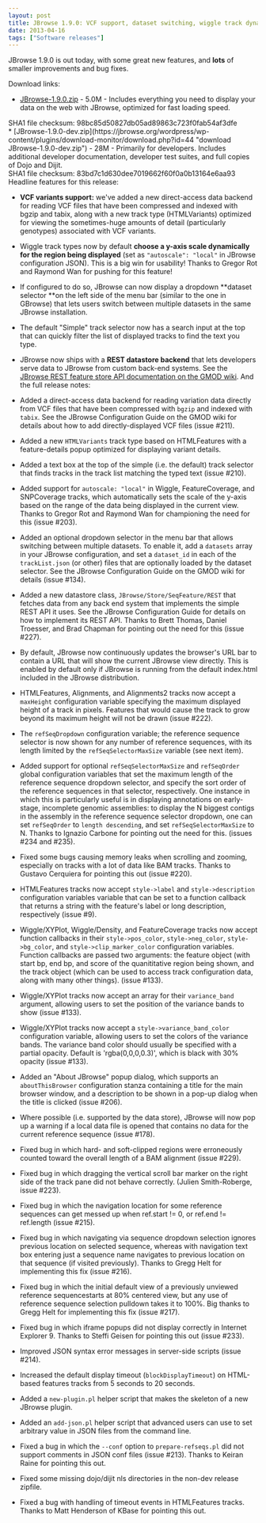 ```yaml
---
layout: post
title: JBrowse 1.9.0: VCF support, dataset switching, wiggle track dynamic scaling, REST backend
date: 2013-04-16
tags: ["Software releases"]
---
```


JBrowse 1.9.0 is out today, with some great new features, and **lots** of smaller improvements and bug fixes.

Download links:

*   [JBrowse-1.9.0.zip](/wordpress/wp-content/plugins/download-monitor/download.php?id=43 "download JBrowse-1.9.0.zip") - 5.0M - Includes everything you need to display your data on the web with JBrowse, optimized for fast loading speed.
<div>SHA1 file checksum: 98bc85d50827db05ad89863c723f0fab54af3dfe</div>
*   [JBrowse-1.9.0-dev.zip](https://jbrowse.org/wordpress/wp-content/plugins/download-monitor/download.php?id=44 "download JBrowse-1.9.0-dev.zip") - 28M - Primarily for developers. Includes additional developer documentation, developer test suites, and full copies of Dojo and Dijit.
<div>SHA1 file checksum: 83bd7c1d630dee7019662f60f0a0b13164e6aa93</div>
Headline features for this release:

*   **VCF variants support:** we've added a new direct-access data backend for reading VCF files that have been compressed and indexed with bgzip and tabix, along with a new track type (HTMLVariants) optimized for viewing the sometimes-huge amounts of detail (particularly genotypes) associated with VCF variants.
*   Wiggle track types now by default **choose a y-axis scale dynamically for the region being displayed** (set as `"autoscale": "local"` in JBrowse configuration JSON).  This is a big win for usability!  Thanks to Gregor Rot and Raymond Wan for pushing for this feature!
*   If configured to do so, JBrowse can now display a dropdown **dataset selector **on the left side of the menu bar (similar to the one in GBrowse) that lets users switch between multiple datasets in the same JBrowse installation.
*   The default "Simple" track selector now has a search input at the top that can quickly filter the list of displayed tracks to find the text you type.
*   JBrowse now ships with a **REST datastore backend** that lets developers serve data to JBrowse from custom back-end systems.  See the [JBrowse REST feature store API documentation on the GMOD wiki](https://gmod.org/wiki/JBrowse_Configuration_Guide#JBrowse_REST_Feature_Store_API).
And the full release notes:

*   Added a direct-access data backend for reading variation data
directly from VCF files that have been compressed with `bgzip` and
indexed with `tabix`. See the JBrowse Configuration Guide on the
GMOD wiki for details about how to add directly-displayed VCF files
(issue #211).
*   Added a new `HTMLVariants` track type based on HTMLFeatures with a
feature-details popup optimized for displaying variant details.
*   Added a text box at the top of the simple (i.e. the default) track
selector that finds tracks in the track list matching the typed
text (issue #210).
*   Added support for `autoscale: "local"` in Wiggle, FeatureCoverage,
and SNPCoverage tracks, which automatically sets the scale of the
y-axis based on the range of the data being displayed in the
current view. Thanks to Gregor Rot and Raymond Wan for championing
the need for this (issue #203).
*   Added an optional dropdown selector in the menu bar that allows
switching between multiple datasets. To enable it, add a
`datasets` array in your JBrowse configuration, and set a
`dataset_id` in each of the `trackList.json` (or other) files that
are optionally loaded by the dataset selector. See the JBrowse
Configuration Guide on the GMOD wiki for details (issue #134).
*   Added a new datastore class, `JBrowse/Store/SeqFeature/REST` that
fetches data from any back end system that implements the simple
REST API it uses. See the JBrowse Configuration Guide for details
on how to implement its REST API. Thanks to Brett Thomas, Daniel
Troesser, and Brad Chapman for pointing out the need for this
(issue #227).
*   By default, JBrowse now continuously updates the browser's URL bar
to contain a URL that will show the current JBrowse view directly.
This is enabled by default only if JBrowse is running from the
default index.html included in the JBrowse distribution.
*   HTMLFeatures, Alignments, and Alignments2 tracks now accept a
`maxHeight` configuration variable specifying the maximum displayed
height of a track in pixels. Features that would cause the track
to grow beyond its maximum height will not be drawn (issue #222).
*   The `refSeqDropdown` configuration variable; the reference sequence
selector is now shown for any number of reference sequences, with
its length limited by the `refSeqSelectorMaxSize` variable (see
next item).
*   Added support for optional `refSeqSelectorMaxSize` and
`refSeqOrder` global configuration variables that set the maximum
length of the reference sequence dropdown selector, and specify the
sort order of the reference sequences in that selector,
respectively. One instance in which this is particularly useful is
in displaying annotations on early-stage, incomplete genomic
assemblies: to display the N biggest contigs in the assembly in the
reference sequence selector dropdown, one can set `refSeqOrder` to
`length descending`, and set `refSeqSelectorMaxSize` to N. Thanks
to Ignazio Carbone for pointing out the need for this. (issues #234
and #235).
*   Fixed some bugs causing memory leaks when scrolling and zooming,
especially on tracks with a lot of data like BAM tracks. Thanks to
Gustavo Cerquiera for pointing this out (issue #220).
*   HTMLFeatures tracks now accept `style->label` and
`style->description` configuration variables variable that can be
set to a function callback that returns a string with the feature's
label or long description, respectively (issue #9).
*   Wiggle/XYPlot, Wiggle/Density, and FeatureCoverage tracks now
accept function callbacks in their `style->pos_color`,
`style->neg_color`, `style->bg_color`, and
`style->clip_marker_color` configuration variables. Function
callbacks are passed two arguments: the feature object (with start
bp, end bp, and score of the quanititative region being shown, and
the track object (which can be used to access track configuration
data, along with many other things). (issue #133).
*   Wiggle/XYPlot tracks now accept an array for their `variance_band`
argument, allowing users to set the position of the variance bands
to show (issue #133).
*   Wiggle/XYPlot tracks now accept a `style->variance_band_color`
configuration variable, allowing users to set the colors of the
variance bands. The variance band color should usually be specified
with a partial opacity. Default is 'rgba(0,0,0,0.3)', which is
black with 30% opacity (issue #133).
*   Added an "About JBrowse" popup dialog, which supports an
`aboutThisBrowser` configuration stanza containing a title for the
main browser window, and a description to be shown in a pop-up
dialog when the title is clicked (issue #206).
*   Where possible (i.e. supported by the data store), JBrowse will now
pop up a warning if a local data file is opened that contains no
data for the current reference sequence (issue #178).
*   Fixed bug in which hard- and soft-clipped regions were erroneously
counted toward the overall length of a BAM alignment (issue #229).
*   Fixed bug in which dragging the vertical scroll bar marker on the
right side of the track pane did not behave correctly. (Julien
Smith-Roberge, issue #223).
*   Fixed bug in which the navigation location for some reference
sequences can get messed up when ref.start != 0, or ref.end !=
ref.length (issue #215).
*   Fixed bug in which navigating via sequence dropdown selection
ignores previous location on selected sequence, whereas with
navigation text box entering just a sequence name navigates to
previous location on that sequence (if visited previously). Thanks
to Gregg Helt for implementing this fix (issue #216).
*   Fixed bug in which the initial default view of a previously
unviewed reference sequencestarts at 80% centered view, but any use
of reference sequence selection pulldown takes it to 100%. Big
thanks to Gregg Helt for implementing this fix (issue #217).
*   Fixed bug in which iframe popups did not display correctly in
Internet Explorer 9. Thanks to Steffi Geisen for pointing this out
(issue #233).
*   Improved JSON syntax error messages in server-side scripts (issue #214).
*   Increased the default display timeout (`blockDisplayTimeout`) on
HTML-based features tracks from 5 seconds to 20 seconds.
*   Added a `new-plugin.pl` helper script that makes the skeleton of a
new JBrowse plugin.
*   Added an `add-json.pl` helper script that advanced users can use to
set arbitrary value in JSON files from the command line.
*   Fixed a bug in which the `--conf` option to `prepare-refseqs.pl`
did not support comments in JSON conf files (issue #213). Thanks
to Keiran Raine for pointing this out.
*   Fixed some missing dojo/dijit nls directories in the non-dev
release zipfile.
*   Fixed a bug with handling of timeout events in HTMLFeatures tracks.
Thanks to Matt Henderson of KBase for pointing this out.